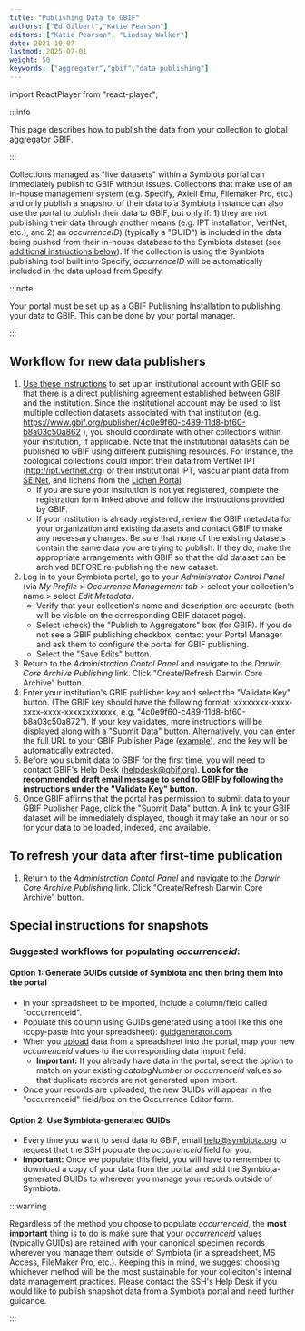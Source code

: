 ```yaml
---
title: "Publishing Data to GBIF"
authors: ["Ed Gilbert","Katie Pearson"]
editors: ["Katie Pearson", "Lindsay Walker"]
date: 2021-10-07
lastmod: 2025-07-01
weight: 50
keywords: ["aggregator","gbif","data publishing"]
---
```


import ReactPlayer from "react-player";

:::info

This page describes how to publish the data from your collection to global aggregator [GBIF](https://www.gbif.org).

:::

Collections managed as "live datasets" within a Symbiota portal can immediately publish to GBIF without issues. Collections that make use of an in-house management system (e.g. Specify, Axiell Emu, Filemaker Pro, etc.) and only publish a snapshot of their data to a Symbiota instance can also use the portal to publish their data to GBIF, but only if: 1) they are not publishing their data through another means (e.g. IPT installation, VertNet, etc.), and 2) an _occurrenceID_) (typically a "GUID") is included in the data being pushed from their in-house database to the Symbiota dataset (see [additional instructions below](/Collection_Manager_Guide/Data_Publishing/publishing_gbif/#special-instructions-for-snapshots)). If the collection is using the Symbiota publishing tool built into Specify, _occurrenceID_ will be automatically included in the data upload from Specify. 

:::note

Your portal must be set up as a GBIF Publishing Installation to publishing your data to GBIF. This can be done by your portal manager.

:::

## Workflow for new data publishers
1. [Use these instructions](/Collection_Manager_Guide/Data_Publishing/requesting_endorsement) to set up an institutional account with GBIF so that there is a direct publishing agreement established between GBIF and the institution. Since the institutional account may be used to list multiple collection datasets associated with that institution (e.g. https://www.gbif.org/publisher/4c0e9f60-c489-11d8-bf60-b8a03c50a862 ), you should coordinate with other collections within your institution, if applicable. Note that the institutional datasets can be published to GBIF using different publishing resources. For instance, the zoological collections could import their data from VertNet IPT (http://ipt.vertnet.org) or their institutional IPT, vascular plant data from [SEINet](https://swbiodiversity.org), and lichens from the [Lichen Portal](https://lichenportal.org).
   * If you are sure your institution is not yet registered, complete the registration form linked above and follow the instructions provided by GBIF. 
   * If your institution is already registered, review the GBIF metadata for your organization and existing datasets and contact GBIF to make any necessary changes. Be sure that none of the existing datasets contain the same data you are trying to publish. If they do, make the appropriate arrangements with GBIF so that the old dataset can be archived BEFORE re-publishing the new dataset.
2. Log in to your Symbiota portal, go to your _Administrator Control Panel_ (via _My Profile_ > _Occurrence Management tab_ > select your collection's name > select _Edit Metadata_.
   * Verify that your collection's name and description are accurate (both will be visible on the corresponding GBIF dataset page).
   * Select (check) the "Publish to Aggregators" box (for GBIF). If you do not see a GBIF publishing checkbox, contact your Portal Manager and ask them to configure the portal for GBIF publishing.  
   * Select the "Save Edits" button. 
3. Return to the _Administration Contol Panel_ and navigate to the _Darwin Core Archive Publishing_ link. Click "Create/Refresh Darwin Core Archive" button.
4. Enter your institution's GBIF publisher key and select the "Validate Key" button. (The GBIF key should have the following format: xxxxxxxx-xxxx-xxxx-xxxx-xxxxxxxxxxxx, e.g. "4c0e9f60-c489-11d8-bf60-b8a03c50a872"). If your key validates, more instructions will be displayed along with a "Submit Data" button. Alternatively, you can enter the full URL to your GBIF Publisher Page ([example](https://www.gbif.org/publisher/d16f32bb-204f-4c07-95eb-6673e90225e9)), and the key will be automatically extracted. 
5. Before you submit data to GBIF for the first time, you will need to contact GBIF's Help Desk (helpdesk@gbif.org). **Look for the recommended draft email message to send to GBIF by following the instructions under the "Validate Key" button.** 
6. Once GBIF affirms that the portal has permission to submit data to your GBIF Publisher Page, click the "Submit Data" button. A link to your GBIF dataset will be immediately displayed, though it may take an hour or so for your data to be loaded, indexed, and available.

## To refresh your data after first-time publication
1. Return to the _Administration Contol Panel_ and navigate to the _Darwin Core Archive Publishing_ link. Click "Create/Refresh Darwin Core Archive" button.

<ReactPlayer
  playing={false}
  controls
  url="https://www.youtube.com/watch?v=aDbw9RF4w08"
/>

## Special instructions for snapshots
### Suggested workflows for populating _occurrenceid_:

#### Option 1: Generate GUIDs outside of Symbiota and then bring them into the portal
* In your spreadsheet to be imported, include a column/field called "occurrenceid".
* Populate this column using GUIDs generated using a tool like this one (copy-paste into your spreadsheet): [guidgenerator.com](https://www.guidgenerator.com).
* When you [upload](/Collection_Manager_Guide/Importing_Uploading/) data from a spreadsheet into the portal, map your new _occurrenceid_ values to the corresponding data import field.
  * **Important:** If you already have data in the portal, select the option to match on your existing _catalogNumber_ or _occurrenceid_ values so that duplicate records are not generated upon import.
* Once your records are uploaded, the new GUIDs will appear in the "occurrenceid" field/box on the Occurrence Editor form.

#### Option 2: Use Symbiota-generated GUIDs
* Every time you want to send data to GBIF, email help@symbiota.org to request that the SSH populate the _occurrenceid_ field for you. 
* **Important:** Once we populate this field, you will have to remember to download a copy of your data from the portal and add the Symbiota-generated GUIDs to wherever you manage your records outside of Symbiota.

:::warning

Regardless of the method you choose to populate _occurrenceid_, the **most important** thing is to do is make sure that your _occurrenceid_ values (typically GUIDs) are retained with your canonical specimen records wherever you manage them outside of Symbiota (in a spreadsheet, MS Access, FileMaker Pro, etc.). Keeping this in mind, we suggest choosing whichever method will be the most sustainable for your colleciton's internal data management practices. Please contact the SSH's Help Desk if you would like to publish snapshot data from a Symbiota portal and need further guidance.

:::


